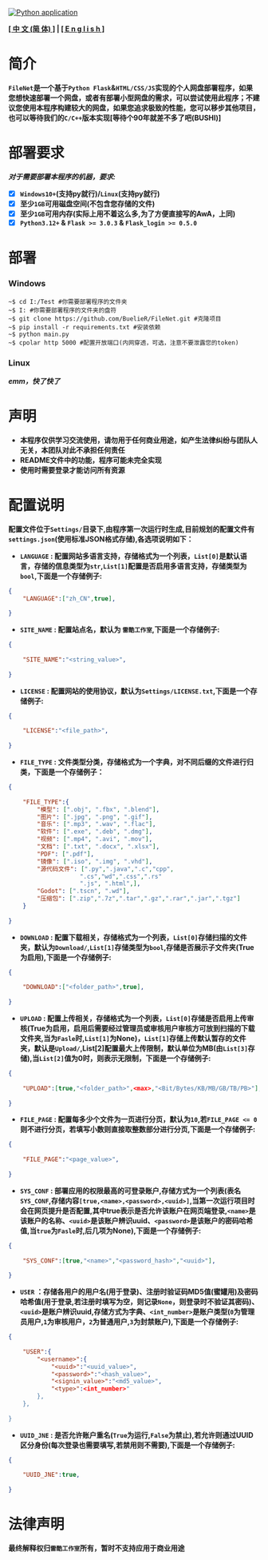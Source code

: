 [![Python application](https://github.com/thundercoolstudio/FileNet/actions/workflows/python-app.yml/badge.svg)](https://github.com/thundercoolstudio/FileNet/actions/workflows/python-app.yml)

**[[ 中 文 (简 体) ]](#简介) | [[ E n g l i s h ]](#简介)**

# 简介
**`FileNet`是一个基于`Python Flask`&`HTML/CSS/JS`实现的个人网盘部署程序，如果您想快速部署一个网盘，或者有部署小型网盘的需求，可以尝试使用此程序；不建议您使用本程序构建较大的网盘，如果您追求极致的性能，您可以移步其他项目，也可以等待我们的`C/C++`版本实现[等待个90年就差不多了吧(BUSHI)]**

# 部署要求
***对于需要部署本程序的机器，要求:***
- [x] **`Windows10+`(支持py就行)/`Linux`(支持py就行)**
- [x] **至少`1GB`可用磁盘空间(不包含您存储的文件)**
- [x] **至少`1GB`可用内存(实际上用不着这么多,为了方便直接写的AwA，上同)**
- [x] **`Python3.12+` & `Flask >= 3.0.3` & `Flask_login >= 0.5.0`**

# 部署
### Windows
```shell
~$ cd I:/Test #你需要部署程序的文件夹
~$ I: #你需要部署程序的文件夹的盘符
~$ git clone https://github.com/BuelieR/FileNet.git #克隆项目
~$ pip install -r requirements.txt #安装依赖
~$ python main.py
~$ cpolar http 5000 #配置开放端口(内网穿透，可选，注意不要泄露您的token)
```

### Linux
***emm，快了快了***

# 声明
- **本程序仅供学习交流使用，请勿用于任何商业用途，如产生法律纠纷与团队人无关，本团队对此不承担任何责任**
- **README文件中的功能，程序可能未完全实现**
- **使用时需要登录才能访问所有资源**

# 配置说明
**配置文件位于`Settings/`目录下,由程序第一次运行时生成,目前规划的配置文件有`settings.json`(使用标准JSON格式存储),各选项说明如下：**
- **`LANGUAGE` : 配置网站多语言支持，存储格式为一个列表，`List[0]`是默认语言，存储的信息类型为`str`,`List[1]`配置是否启用多语言支持，存储类型为`bool`,下面是一个存储例子:**
```json
{
    "LANGUAGE":["zh_CN",true],
    
}
```
- **`SITE_NAME` : 配置站点名，默认为 `雷酷工作室`,下面是一个存储例子:**
```json
{
    
    "SITE_NAME":"<string_value>",
    
}
```
- **`LICENSE` : 配置网站的使用协议，默认为`Settings/LICENSE.txt`,下面是一个存储例子:**
```json
{
    
    "LICENSE":"<file_path>",
    
}
```
- **`FILE_TYPE` : 文件类型分类，存储格式为一个字典，对不同后缀的文件进行归类，下面是一个存储例子：**
```json
{
    
    "FILE_TYPE":{
        "模型": [".obj", ".fbx", ".blend"],
        "图片": [".jpg", ".png", ".gif"],
        "音乐": [".mp3", ".wav", ".flac"],
        "软件": [".exe", ".deb", ".dmg"],
        "视频": [".mp4", ".avi", ".mov"],
        "文档": [".txt", ".docx", ".xlsx"],
        "PDF": [".pdf"],
        "镜像": [".iso", ".img", ".vhd"],
        "源代码文件": [".py",".java",".c","cpp",
                    ".cs","wd",".css",".rs"
                    ".js", ".html",],
        "Godot": [".tscn", ".wd"],
        "压缩包": [".zip",".7z",".tar",".gz",".rar",".jar",".tgz"]
    }
    
}
```
- **`DOWNLOAD` : 配置下载相关，存储格式为一个列表，`List[0]`存储扫描的文件夹，默认为`Download/`,`List[1]`存储类型为`bool`,存储是否展示子文件夹(True为启用),下面是一个存储例子:**
```json
{
    
    "DOWNLOAD":["<folder_path>",true],
    
}
```
- **`UPLOAD` : 配置上传相关，存储格式为一个列表，`List[0]`存储是否启用上传审核(True为启用，启用后需要经过管理员或审核用户审核方可放到扫描的下载文件夹,当为`Fasle`时,`List[1]`为None)，`List[1]`存储上传默认暂存的文件夹，默认是`Upload/`,List[2]配置最大上传限制，默认单位为MB(由`List[3]`存储),当`List[2]`值为0时，则表示无限制，下面是一个存储例子:**
```json
{
    
    "UPLOAD":[true,"<folder_path>",<max>,"<Bit/Bytes/KB/MB/GB/TB/PB>"],
    
}
```
- **`FILE_PAGE` : 配置每多少个文件为一页进行分页，默认为`10`,若`FILE_PAGE <= 0`则不进行分页，若填写小数则直接取整数部分进行分页,下面是一个存储例子:**
```json
{
    
    "FILE_PAGE":"<page_value>",
    
}
```
- **`SYS_CONF` : 部署应用的权限最高的可登录账户,存储方式为一个列表(表名`SYS_CONF`,存储内容`[true,<name>,<password>,<uuid>]`,当第一次运行项目时会在网页提升是否配置,其中true表示是否允许该账户在网页端登录,`<name>`是该账户的名称、`<uuid>`是该账户辨识uuid、`<password>`是该账户的密码哈希值,当`true`为`Fasle`时,后几项为None),下面是一个存储例子:**
```json
{
    
    "SYS_CONF":[true,"<name>","<password_hash>","<uuid>"],
    
}
```
- **`USER` ：存储各用户的用户名(用于登录)、注册时验证码MD5值(蜜罐用)及密码哈希值(用于登录,若注册时填写为空，则记录`None`，则登录时不验证其密码)、`<uuid>`是账户辨识uuid,存储方式为字典、`<int_number>`是账户类型(`0`为管理员用户,`1`为审核用户，`2`为普通用户,`3`为封禁账户),下面是一个存储例子:**
```json
{
    
    "USER":{
        "<username>":{
            "<uuid>":"<uuid_value>",
            "<password>":"<hash_value>",
            "<signin_value>":"<md5_value>",
            "<type>":<int_number>"
        },
    },
    
}
```
- **`UUID_JNE` : 是否允许账户重名(`True`为运行,`False`为禁止),若允许则通过UUID区分身份(每次登录也需要填写,若禁用则不需要),下面是一个存储例子:**
```json
{
    
    "UUID_JNE":true,
    
}
```

# 法律声明
**最终解释权归`雷酷工作室`所有，暂时不支持应用于商业用途**
